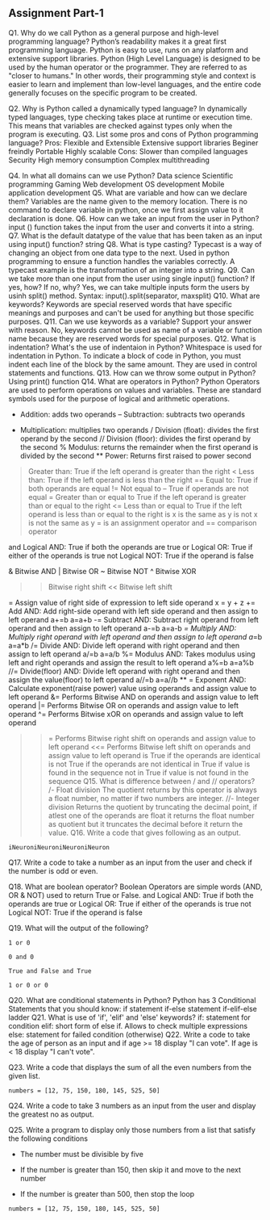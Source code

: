 ## Assignment Part-1
Q1. Why do we call Python as a general purpose and high-level programming language?
Python’s readability makes it a great first programming language.
Python is easy to use, runs on any platform and extensive support libraries.
Python (High Level Language) is designed to be used by the human operator or the programmer. They are referred to as "closer to humans." In other words, their programming style and context is easier to learn and implement than low-level languages, and the entire code generally focuses on the specific program to be created.

Q2. Why is Python called a dynamically typed language?
In dynamically typed languages, type checking takes place at runtime or execution time. This means that variables are checked against types only when the program is executing.
Q3. List some pros and cons of Python programming language?
Pros:
Flexible and Extensible
Extensive support libraries
Beginer freindly
Portable
Highly scalable
Cons:
Slower than compiled languages
Security
High memory consumption
Complex multithreading

Q4. In what all domains can we use Python?
Data science
Scientific programming
Gaming
Web development
OS development
Mobile application development
Q5. What are variable and how can we declare them?
Variables are the name given to the memory location.
There is no command to declare variable in python, once we first assign value to it declaration is done.
Q6. How can we take an input from the user in Python?
input () function takes the input from the user and converts it into a string.
Q7. What is the default datatype of the value that has been taken as an input using input() function?
string
Q8. What is type casting?
Typecast is a way of changing an object from one data type to the next. Used in python programming to ensure a function handles the variables correctly. A typecast example is the transformation of an integer into a string.
Q9. Can we take more than one input from the user using single input() function? If yes, how? If no, why?
Yes, we can take multiple inputs form the users by usinh split() method.
Syntax:
input().split(separator, maxsplit)
Q10. What are keywords?
Keywords are special reserved words that have specific meanings and purposes and can't be used for anything but those specific purposes.
Q11. Can we use keywords as a variable? Support your answer with reason.
No, keywords cannot be used as name of a variable or function name because they are reserved words for special purposes.
Q12. What is indentation? What's the use of indentaion in Python?
Whitespace is used for indentation in Python. To indicate a block of code in Python, you must indent each line of the block by the same amount. They are used in control statements and functions.
Q13. How can we throw some output in Python?
Using print() function
Q14. What are operators in Python?
Python Operators are used to perform operations on values and variables. These are standard symbols used for the purpose of logical and arithmetic operations.
+	Addition: adds two operands
–	Subtraction: subtracts two operands
*	Multiplication: multiplies two operands
/	Division (float): divides the first operand by the second
//	Division (floor): divides the first operand by the second
%	Modulus: returns the remainder when the first operand is divided by the second
**	Power: Returns first raised to power second

>	Greater than: True if the left operand is greater than the right
<	Less than: True if the left operand is less than the right
==	Equal to: True if both operands are equal
!=	Not equal to – True if operands are not equal
>=	Greater than or equal to True if the left operand is greater than or equal to the right
<=	Less than or equal to True if the left operand is less than or equal to the right
is 	x is the same as y
is not	x is not the same as y
= is an assignment operator and == comparison operator

and	Logical AND: True if both the operands are true
or	Logical OR: True if either of the operands is true
not	Logical NOT: True if the operand is false

&	Bitwise AND
|	Bitwise OR
~	Bitwise NOT
^	Bitwise XOR
>>	Bitwise right shift
<<	Bitwise left shift

=	Assign value of right side of expression to left side operand 	x = y + z
+=	Add AND: Add right-side operand with left side operand and then assign to left operand	a+=b     a=a+b
-=	Subtract AND: Subtract right operand from left operand and then assign to left operand	a-=b     a=a-b
*=	Multiply AND: Multiply right operand with left operand and then assign to left operand	a*=b     a=a*b
/=	Divide AND: Divide left operand with right operand and then assign to left operand	a/=b     a=a/b
%=	Modulus AND: Takes modulus using left and right operands and assign the result to left operand	a%=b     a=a%b
//=	Divide(floor) AND: Divide left operand with right operand and then assign the value(floor) to left operand	a//=b     a=a//b
** =	Exponent AND: Calculate exponent(raise power) value using operands and assign value to left operand
&=	Performs Bitwise AND on operands and assign value to left operand
|=	Performs Bitwise OR on operands and assign value to left operand
^=	Performs Bitwise xOR on operands and assign value to left operand
>>=	Performs Bitwise right shift on operands and assign value to left operand
<<=	Performs Bitwise left shift on operands and assign value to left operand
is          True if the operands are identical 
is not      True if the operands are not identical 
in            True if value is found in the sequence
not in        True if value is not found in the sequence
Q15. What is difference between / and // operators?
/- Float division
The quotient returns by this operator is always a float number, no matter if two numbers are integer.
//- Integer division
Returns the quotient by truncating the decimal point, if atlest one of the operands are float it returns the float number as quotient but it truncates the decimal before it return the value.
Q16. Write a code that gives following as an output.
```
iNeuroniNeuroniNeuroniNeuron
```

Q17. Write a code to take a number as an input from the user and check if the number is odd or even.

Q18. What are boolean operator?
Boolean Operators are simple words (AND, OR & NOT) used to return True or False.
and	Logical AND: True if both the operands are true
or	Logical OR: True if either of the operands is true
not	Logical NOT: True if the operand is false

Q19. What will the output of the following?
```
1 or 0

0 and 0

True and False and True

1 or 0 or 0
```

Q20. What are conditional statements in Python?
Python has 3 Conditional Statements that you should know:
if statement
if-else statement
if-elif-else ladder
Q21. What is use of 'if', 'elif' and 'else' keywords?
if: statement for condition
elif: short form of else if. Allows to check multiple expressions
else: statement for failed condition (otherwise)
Q22. Write a code to take the age of person as an input and if age >= 18 display "I can vote". If age is < 18 display "I can't vote".

Q23. Write a code that displays the sum of all the even numbers from the given list.
```
numbers = [12, 75, 150, 180, 145, 525, 50]
```


Q24. Write a code to take 3 numbers as an input from the user and display the greatest no as output.

Q25. Write a program to display only those numbers from a list that satisfy the following conditions

- The number must be divisible by five

- If the number is greater than 150, then skip it and move to the next number

- If the number is greater than 500, then stop the loop
```
numbers = [12, 75, 150, 180, 145, 525, 50]
```